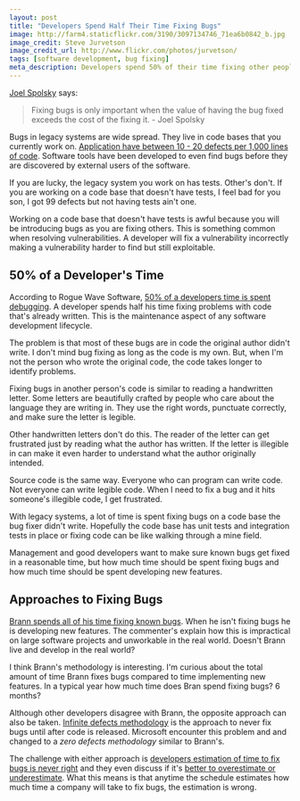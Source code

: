 ```yaml
---
layout: post
title: "Developers Spend Half Their Time Fixing Bugs"
image: http://farm4.staticflickr.com/3190/3097134746_71ea6b0842_b.jpg
image_credit: Steve Jurvetson
image_credit_url: http://www.flickr.com/photos/jurvetson/
tags: [software development, bug fixing]
meta_description: Developers spend 50% of their time fixing other people's problems.
---
```


[Joel Spolsky](http://www.joelonsoftware.com/articles/fog0000000014.html) says:

> Fixing bugs is only important when the value of having the bug fixed exceeds the cost of the fixing it. - Joel Spolsky

Bugs in legacy systems are wide spread. They live in code bases that you currently work on. [Application have between 10 - 20 defects per 1,000 lines of code](http://mayerdan.com/ruby/2012/11/11/bugs-per-line-of-code-ratio/). Software tools have been developed to even find bugs before they are discovered by external users of the software.

If you are lucky, the legacy system you work on has tests. Other's don't. If you are working on a code base that doesn't have tests, I feel bad for you son, I got 99 defects but not having tests ain't one.

Working on a code base that doesn't have tests is awful because you will be introducing bugs as you are fixing others. This is something common when resolving vulnerabilities. A developer will fix a vulnerability incorrectly making a vulnerability harder to find but still exploitable.

## 50% of a Developer's Time

According to Rogue Wave Software, [50% of a developers time is spent debugging](http://www.roguewave.com/DesktopModules/Bring2mind/DMX/Download.aspx?entryid=1606&command=core_download&PortalId=0&TabId=607). A developer spends half his time fixing problems with code that's already written. This is the maintenance aspect of any software development lifecycle.

The problem is that most of these bugs are in code the original author didn't write. I don't mind bug fixing as long as the code is my own. But, when I'm not the person who wrote the original code, the code takes longer to identify problems.

Fixing bugs in another person's code is similar to reading a handwritten letter. Some letters are beautifully crafted by people who care about the language they are writing in. They use the right words, punctuate correctly, and make sure the letter is legible.

Other handwritten letters don't do this. The reader of the letter can get frustrated just by reading what the author has written. If the letter is illegible in can make it even harder to understand what the author originally intended.

Source code is the same way. Everyone who can program can write code. Not everyone can write legible code. When I need to fix a bug and it hits someone's illegible code, I get frustrated.

With legacy systems, a lot of time is spent fixing bugs on a code base the bug fixer didn't write. Hopefully the code base has unit tests and integration tests in place or fixing code can be like walking through a mine field.

Management and good developers want to make sure known bugs get fixed in a reasonable time, but how much time should be spent fixing bugs and how much time should be spent developing new features.

## Approaches to Fixing Bugs

[Brann spends all of his time fixing known bugs](http://stackoverflow.com/questions/743442/implementing-features-vs-bug-fixing). When he isn't fixing bugs he is developing new features. The commenter's explain how this is impractical on large software projects and unworkable in the real world. Doesn't Brann live and develop in the real world?

I think Brann's methodology is interesting. I'm curious about the total amount of time Brann fixes bugs compared to time implementing new features. In a typical year how much time does Bran spend fixing bugs? 6 months?

Although other developers disagree with Brann, the opposite approach can also be taken. [Infinite defects methodology](http://www.joelonsoftware.com/articles/fog0000000043.html) is the approach to never fix bugs until after code is released. Microsoft encounter this problem and and changed to a _zero defects methodology_ similar to Brann's.

The challenge with either approach is [developers estimation of time to fix bugs is never right](http://blogs.mulesoft.org/development-process-estimation-is-futile/) and they even discuss if it's [better to overestimate or underestimate](http://ruisilva.wordpress.com/2009/10/03/is-it-better-to-overestimate-or-underestimate/). What this means is that anytime the schedule estimates how much time a company will take to fix bugs, the estimation is wrong.